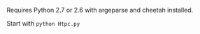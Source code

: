 

Requires Python 2.7 or 2.6 with argeparse and cheetah installed.

Start with ```python Htpc.py```
